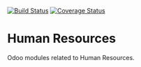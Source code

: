 [![Build Status](https://travis-ci.org/OCA/hr.svg?branch=6.1)](https://travis-ci.org/OCA/hr)
[![Coverage Status](https://coveralls.io/repos/OCA/hr/badge.png?branch=6.1)](https://coveralls.io/r/OCA/hr?branch=6.1)

Human Resources
===============

Odoo modules related to Human Resources.

